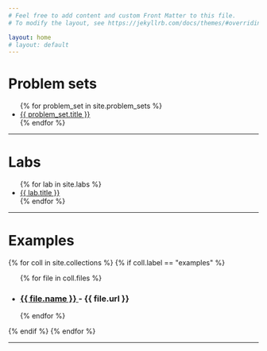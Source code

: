 ```yaml
---
# Feel free to add content and custom Front Matter to this file.
# To modify the layout, see https://jekyllrb.com/docs/themes/#overriding-theme-defaults

layout: home
# layout: default
---
```


<h1>Problem sets</h1>

<ul>
{% for problem_set in site.problem_sets %}
  <li>
    <a href="{{ problem_set.url }}">
      {{ problem_set.title }}
    </a>
  </li>
{% endfor %}
</ul>

<hr>

<h1>Labs</h1>

<ul>
{% for lab in site.labs %}
 <li>
  <a href="{{ lab.url }}">
    {{ lab.title }}
  </a>
 </li>
{% endfor %}
</ul>

<hr>

<h1>Examples</h1>

{% for coll in site.collections %}
{% if coll.label == "examples" %}
<ul>
{% for file in coll.files %}
  <li><h3>
    <a href="{{ file.url }}">
      {{ file.name }}
    </a> - {{ file.url }}
  </h3></li>
{% endfor %}
</ul>
{% endif %}
{% endfor %}

<hr>
